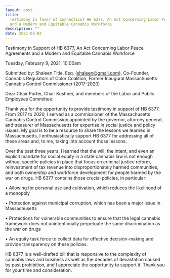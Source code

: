 ```yaml
---
layout: post
title:
  Testimony in favor of Connecticut HB 6377, An Act Concerning Labor Peace Agreements
  and a Modern and Equitable Cannabis Workforce
description: ""
date: 2021-03-03
---
```


Testimony in Support of HB 6377, An Act Concerning Labor Peace Agreements and a Modern and Equitable Cannabis Workforce

Tuesday, February 9, 2021, 10:00am

Submitted by: Shaleen Title, Esq. (shaleen@gmail.com), Co-Founder, Cannabis Regulators of Color Coalition, Former Inaugural Massachusetts Cannabis Control Commissioner (2017-2020)

Dear Chair Porter, Chair Kushner, and members of the Labor and Public Employees Committee:

Thank you for the opportunity to provide testimony in support of HB 6377. From 2017 to 2020, I served as a commissioner of the Massachusetts Cannabis Control Commission appointed by the governor, attorney general, and treasurer of Massachusetts for expertise in social justice and policy issues. My goal is to be a resource to share the lessons we learned in Massachusetts. I enthusiastically support HB 6377 for addressing all of these areas and, to me, taking into account those lessons.

Over the past three years, I learned that the will, the intent, and even an explicit mandate for social equity in a state cannabis law is not enough without specific policies in place that focus on criminal justice reform, reinvestment of tax revenue into disproportionately harmed communities, and both ownership and workforce development for people harmed by the war on drugs. HB 6377 contains those crucial policies, in particular:

• Allowing for personal use and cultivation, which reduces the likelihood of a monopoly

• Protection against municipal corruption, which has been a major issue in Massachusetts

• Protections for vulnerable communities to ensure that the legal cannabis framework does not unintentionally perpetuate the same discrimination as the war on drugs

• An equity task force to collect data for effective decision-making and provide transparency on these policies.

HB 6377 is a well-drafted bill that is responsive to the complexity of cannabis laws and business as well as the decades of devastation caused by past prohibition, and I appreciate the opportunity to support it. Thank you for your time and consideration.
